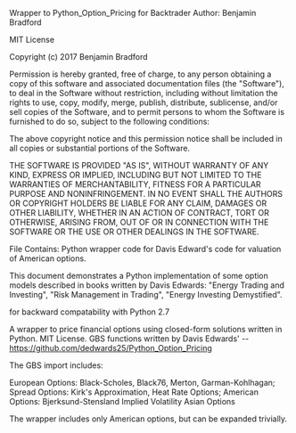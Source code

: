 Wrapper to Python_Option_Pricing for Backtrader
Author: Benjamin Bradford

MIT License

Copyright (c) 2017 Benjamin Bradford

Permission is hereby granted, free of charge, to any person obtaining a copy
of this software and associated documentation files (the "Software"), to deal
in the Software without restriction, including without limitation the rights
to use, copy, modify, merge, publish, distribute, sublicense, and/or sell
copies of the Software, and to permit persons to whom the Software is
furnished to do so, subject to the following conditions:

The above copyright notice and this permission notice shall be included in all
copies or substantial portions of the Software.

THE SOFTWARE IS PROVIDED "AS IS", WITHOUT WARRANTY OF ANY KIND, EXPRESS OR
IMPLIED, INCLUDING BUT NOT LIMITED TO THE WARRANTIES OF MERCHANTABILITY,
FITNESS FOR A PARTICULAR PURPOSE AND NONINFRINGEMENT. IN NO EVENT SHALL THE
AUTHORS OR COPYRIGHT HOLDERS BE LIABLE FOR ANY CLAIM, DAMAGES OR OTHER
LIABILITY, WHETHER IN AN ACTION OF CONTRACT, TORT OR OTHERWISE, ARISING FROM,
OUT OF OR IN CONNECTION WITH THE SOFTWARE OR THE USE OR OTHER DEALINGS IN THE
SOFTWARE.

File Contains: Python wrapper code for Davis Edward's code for valuation of American options.

 This document demonstrates a Python implementation of some option models described in books written by Davis
 Edwards: "Energy Trading and Investing", "Risk Management in Trading", "Energy Investing Demystified".

 for backward compatability with Python 2.7



A wrapper to price financial options using closed-form solutions written in Python. MIT License.
GBS functions written by Davis Edwards' -- https://github.com/dedwards25/Python_Option_Pricing

The GBS import includes:

European Options: Black-Scholes, Black76, Merton, Garman-Kohlhagan;
Spread Options: Kirk's Approximation, Heat Rate Options;
American Options: Bjerksund-Stensland
Implied Volatility
Asian Options

The wrapper includes only American options, but can be expanded trivially.
